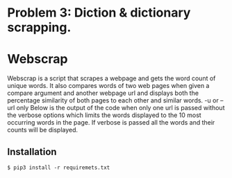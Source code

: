 # Problem 3: Diction & dictionary scrapping.

# Webscrap

Webscrap is a script that scrapes a webpage and gets the word count of unique words. It also compares words of two web pages when given a compare argument and another webpage url and displays both the percentage similarity of both pages to each other and similar words.  -u or –url only Below is the output of the code when only one url is passed without the verbose options which limits the words displayed to the 10 most occurring words in the page. If verbose is passed all the words and their counts will be displayed.

## Installation
```
$ pip3 install -r requiremets.txt
```
